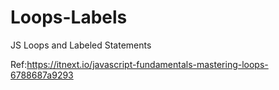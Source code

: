 # Loops-Labels

JS Loops and Labeled Statements

Ref:https://itnext.io/javascript-fundamentals-mastering-loops-6788687a9293

